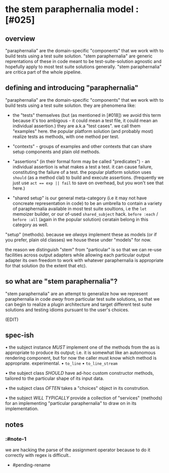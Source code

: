 # the stem paraphernalia model :[#025]

## overview

"paraphernalia" are the domain-specific "components" that we work with
to build tests using a test suite solution. "stem paraphernalia" are
generic reprentations of these in code meant to be test-suite-solution
agnostic and hopefully apply to most test suite solutions generally.
"stem paraphernalia" are critica part of the whole pipeline.



## defining and introducing "paraphernalia"

"paraphernalia" are the domain-specific "components" that we work with
to build tests using a test suite solution. they are phenomena like:

  - the "tests" themselves (but (as mentioned in [#018]) we avoid this
    term because it's too ambigous - it could mean a test file, it
    could mean an individual assertion.) they are a.k.a "test cases".
    we call them "examples" here. the popular platform solution (and
    probably most) realize tests as methods, with one method per test.

  - "contexts" - groups of examples and other contexts that can share
    setup components and plain old methods.

  - "assertions" (in their formal form may be called "predicates") -
    an individual assertion is what makes a test a test. it can cause
    failure, constituting the failure of a test. the popular platform
    solution uses `should` (as a method clal) to build and execute
    assertions. (frequently we just use `act == exp || fail` to save on
    overhead, but you won't see that here.)

  - "shared setup" is our general meta-category (i.e it may not have
    concreate representation in code) to be an umbrella to contain a
    variety of paraphernalia available in most test suite soultions,
    i.e the `let` memoizer builder, or our of-used `shared_subject`
    hack. `before :each` / `before :all` (again in the popular solution)
    ceratain belong in this category as well.


"setup" (methods). because we *always* implement these as models (or
if you prefer, plain old classes) we house these under "models" for now.

the reason we distinguish "stem" from "particular" is so that we can
re-use facilities across output adapters while allowing each particular
output adapter its own freedom to work with whatever paraphernalia is
appropriate for that solution (to the extent that etc).




## so what are "stem paraphernalia"?

"stem paraphernalia" are an attempt to generalize how we represent
paraphernalia in code *away* from particular test suite solutions,
so that we can begin to realize a plugin architecture and target different
test suite solutions and testing idioms pursuant to the user's choices.

(EDIT)




## spec-ish

  • the subject instance *MUST* implement one of the methods from the
    as is appropriate to produce its output; i.e. it is somewhat like an
    autonomous rendering component, but for now the caller must know
    which method is appropriate. experimental.
        • `to_line`
        • `to_line_stream`

  • the subject class *SHOULD* have ad-hoc custom constructor methods,
    tailored to the particular shape of its input data.

  • the subject class *OFTEN* takes a "choices" object in its constrution.

  • the subject *WILL TYPICALLY* provide a collection of "services"
    (methods) for an implementing "particular paraphernalia" to draw
    on in its implementation.


## notes

### :#note-1

we are hacking the parse of the assignment operator because to do it
correctly with regex is difficult..

  - #pending-rename
